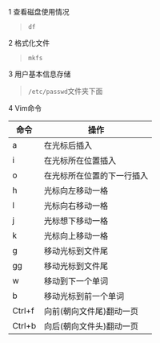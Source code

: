 1 查看磁盘使用情况
> ```df ```

2 格式化文件
> ```mkfs```

3 用户基本信息存储
> ```/etc/passwd```文件夹下面

4 Vim命令

命令 | 操作
---|---
a | 在光标后插入
i | 在光标所在位置插入
o | 在光标所在位置的下一行插入
h | 光标向左移动一格
l | 光标向右移动一格
j | 光标想下移动一格
k | 光标向上移动一格
g | 移动光标到文件尾
gg| 移动光标到文件尾
w | 移动到下一个单词
b | 移动光标到前一个单词
Ctrl+f |向前(朝向文件尾)翻动一页
Ctrl+b |向后(朝向文件头)翻动一页





